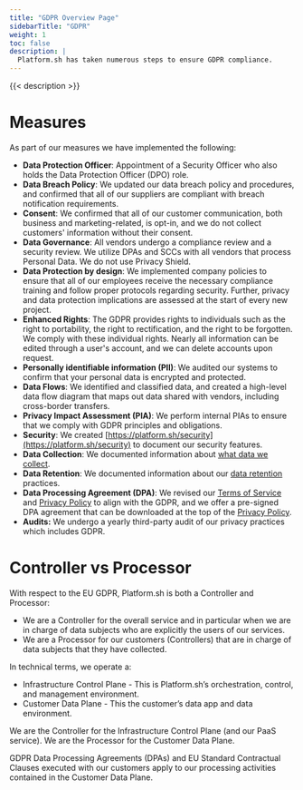 ```yaml
---
title: "GDPR Overview Page"
sidebarTitle: "GDPR"
weight: 1
toc: false
description: |
  Platform.sh has taken numerous steps to ensure GDPR compliance.
---
```


{{< description >}}

# Measures

As part of our measures we have implemented the following:

* **Data Protection Officer**: Appointment of a Security Officer who also holds the Data Protection Officer (DPO) role.
* **Data Breach Policy**: We updated our data breach policy and procedures, and confirmed that all of our suppliers are compliant with breach notification requirements.
* **Consent**: We confirmed that all of our customer communication, both business and marketing-related, is opt-in, and we do not collect customers' information without their consent.
* **Data Governance**: All vendors undergo a compliance review and a security review. We utilize DPAs and SCCs with all vendors that process Personal Data. We do not use Privacy Shield.
* **Data Protection by design**: We implemented company policies to ensure that all of our employees receive the necessary compliance training and follow proper protocols regarding security. Further, privacy and data protection implications are assessed at the start of every new project. 
* **Enhanced Rights**: The GDPR provides rights to individuals such as the right to portability, the right to rectification, and the right to be forgotten.  We comply with these individual rights. Nearly all information can be edited through a user's account, and we can delete accounts upon request.
* **Personally identifiable information (PII)**: We audited our systems to confirm that your personal data is encrypted and protected. 
* **Data Flows**: We identified and classified data, and created a high-level data flow diagram that maps out data shared with vendors, including cross-border transfers.
* **Privacy Impact Assessment (PIA)**: We perform internal PIAs to ensure that we comply with GDPR principles and obligations.
* **Security**: We created [https://platform.sh/security](https://platform.sh/security) to document our security features.
* **Data Collection**: We documented information about [what data we collect](/security/data-collection.md).
* **Data Retention**: We documented information about our [data retention](/security/data-retention.md) practices.
* **Data Processing Agreement (DPA)**: We revised our [Terms of Service](https://platform.sh/tos) and [Privacy Policy](https://platform.sh/privacy-policy) to align with the GDPR, and we offer a pre-signed DPA agreement that can be downloaded at the top of the [Privacy Policy](https://platform.sh/privacy-policy).
* **Audits:** We undergo a yearly third-party audit of our privacy practices which includes GDPR.



# Controller vs Processor

With respect to the EU GDPR, Platform.sh is both a Controller and Processor:

* We are a Controller for the overall service and in particular when we are in charge of data subjects who are explicitly the users of our services.
* We are a Processor for our customers (Controllers) that are in charge of data subjects that they have collected.

In technical terms, we operate a:

* Infrastructure Control Plane - This is Platform.sh’s orchestration, control, and management environment.
* Customer Data Plane - This the customer’s data app and data environment.

We are the Controller for the Infrastructure Control Plane (and our PaaS service). We are the Processor for the Customer Data Plane. 

GDPR Data Processing Agreements (DPAs) and EU Standard Contractual Clauses executed with our customers apply to our processing activities contained in the Customer Data Plane.
